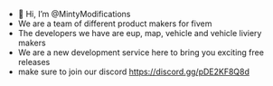- 👋 Hi, I’m @MintyModifications
- We are a team of different product makers for fivem 
- The developers we have are eup, map, vehicle and vehicle liviery makers
- We are a new development service here to bring you exciting free releases
- make sure to join our discord https://discord.gg/pDE2KF8Q8d
